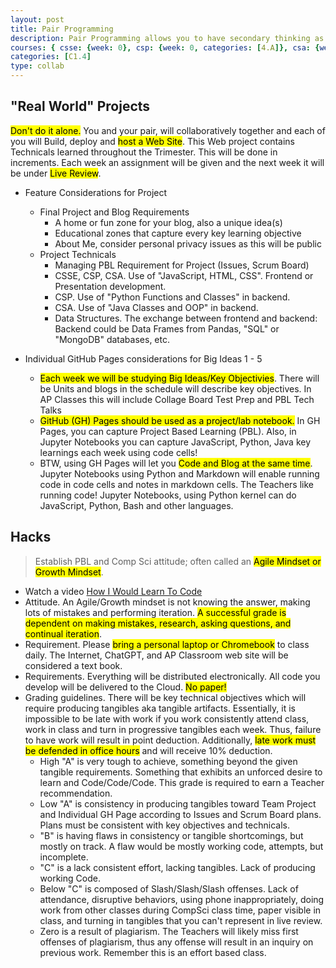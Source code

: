 ```yaml
---
layout: post
title: Pair Programming
description: Pair Programming allows you to have secondary thinking as you work, not just a reflection after you are done, but real time support.
courses: { csse: {week: 0}, csp: {week: 0, categories: [4.A]}, csa: {week: 0}}
categories: [C1.4]
type: collab
---
```


## "Real World" Projects
<mark>Don't do it alone.</mark> You and your pair, will collaboratively together and each of you will Build, deploy and <mark>host a Web Site</mark>.  This Web project contains Technicals learned throughout the Trimester.  This will be done in increments.  Each week an assignment will be given and the next week it will be under <mark>Live Review</mark>.

- Feature Considerations for Project
    - Final Project and Blog Requirements
        - A home or fun zone for your blog, also a unique idea(s)
        - Educational zones that capture every key learning objective
        - About Me, consider personal privacy issues as this will be public
    - Project Technicals
        - Managing PBL Requirement for Project (Issues, Scrum Board)
        - CSSE, CSP, CSA. Use of "JavaScript, HTML, CSS". Frontend or Presentation development.
        - CSP. Use of "Python Functions and Classes" in backend.
        - CSA. Use of "Java Classes and OOP" in backend.
        - Data Structures.  The exchange between frontend and backend: Backend could be Data Frames from Pandas, "SQL" or "MongoDB" databases, etc.

- Individual GitHub Pages considerations for Big Ideas 1 - 5
    - <mark>Each week we will be studying Big Ideas/Key Objectivies</mark>.  There will be Units and blogs in the schedule will describe key objectives. In AP Classes this will include Collage Board Test Prep and PBL Tech Talks
    - <mark>GitHub (GH) Pages should be used as a project/lab notebook.</mark> In GH Pages, you can capture Project Based Learning (PBL).  Also, in Jupyter Notebooks you can capture JavaScript, Python, Java key learnings each week using code cells!  
    - BTW, using GH Pages will let you <mark>Code and Blog at the same time</mark>.  Jupyter Notebooks using Python and Markdown will enable running code in code cells and notes in markdown cells. The Teachers like running code!  Jupyter Notebooks, using Python kernel can do JavaScript, Python, Bash and other languages.


## Hacks
> Establish PBL and Comp Sci attitude; often called an <mark>Agile Mindset or Growth Mindset</mark>.
- Watch a video [How I Would Learn To Code](https://www.youtube.com/watch?v=k9WqpQp8VSU)
- Attitude.  An Agile/Growth mindset is not knowing the answer, making lots of mistakes and performing iteration.  <mark>A successful grade is dependent on making mistakes, research, asking questions, and continual iteration</mark>.
- Requirement. Please <mark>bring a personal laptop or Chromebook</mark> to class daily.  The Internet, ChatGPT, and AP Classroom web site will be considered a text book.  
- Requirements. Everything will be distributed electronically.  All code you develop will be delivered to the Cloud. <mark>No paper!</mark>
- Grading guidelines. There will be key technical objectives which will require </mark>producing tangibles</mark> aka tangible artifacts. Essentially, it is impossible to be late with work if you work consistently attend class, work in class and turn in progressive tangibles each week.  Thus, failure to have work will result in point deduction.  Additionally, <mark>late work must be defended in office hours</mark> and will receive 10% deduction.  
    - High "A" is very tough to achieve, something beyond the given tangible requirements.  Something that exhibits an unforced desire to learn and Code/Code/Code.  This grade is required to earn a Teacher recommendation.
    - Low "A" is consistency in producing tangibles toward Team Project and Individual GH Page according to Issues and Scrum Board plans.   Plans must be consistent with key objectives and technicals.
    - "B" is having flaws in consistency or tangible shortcomings, but mostly on track.  A flaw would be mostly working code, attempts, but incomplete.
    - "C" is a lack consistent effort, lacking tangibles. Lack of producing working Code.
    - Below "C" is composed of Slash/Slash/Slash offenses. Lack of attendance, disruptive behaviors, using phone inappropriately, doing work from other classes during CompSci class time, paper visible in class, and turning in tangibles that you can't represent in live review.
    - Zero is a result of plagiarism.  The Teachers will likely miss first offenses of plagiarism, thus any offense will result in an inquiry on previous work. Remember this is an effort based class.

